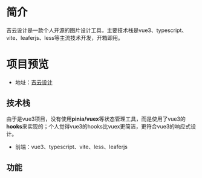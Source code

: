 # 简介

吉云设计是一款个人开源的图片设计工具，主要技术栈是vue3、typescript、vite、leaferjs、less等主流技术开发，开箱即用。

# 项目预览

- 地址：[吉云设计](https://zhuhong96.github.io/design-workshop/)

## 技术栈

由于是vue3项目，没有使用**pinia/vuex**等状态管理工具，而是使用了vue3的**hooks**来实现的；个人觉得vue3的hooks比vuex更简洁，更符合vue3的响应式设计。

- 前端：vue3、typescript、vite、less、leaferjs


## 功能

<!-- - [x] 图片设计
- [x] 图片上传
- [x] 图片下载
- [x] 图片预览
- [x] 图片保存 -->